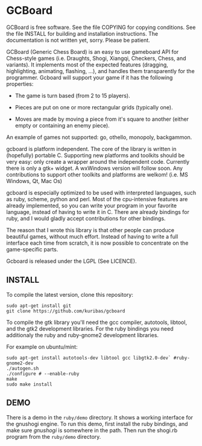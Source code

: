 GCBoard
=======

GCBoard is free software.  See the file COPYING for copying conditions.
See the file INSTALL for building and installation instructions.
The documentation is not written yet, sorry.  Please be patient.

GCBoard (Generic Chess Board) is an easy to use gameboard API for
Chess-style games (i.e. Draughts, Shogi, Xiangqi, Checkers, Chess, and
variants).  It implements most of the expected features (dragging,
highlighting, animating, flashing, ...), and handles them
transparently for the programmer.  Gcboard will support your game if
it has the following properties:

* The game is turn based (from 2 to 15 players).

* Pieces are put on one or more rectangular grids (typically one).

* Moves are made by moving a piece from it's square to another
	(either empty or containing an enemy piece).
      
An example of games not supported: go, othello, monopoly, backgammon.
    
gcboard is platform independent.  The core of the library is written
in (hopefully) portable C.  Supporting new platforms and toolkits
should be very easy: only create a wrapper around the independent
code.  Currently there is only a gtk+ widget.  A wxWindows version
will follow soon.  Any contributions to support other toolkits and
platforms are welkom! (i.e. MS Windows, Qt, Mac Os)

gcboard is especially optimized to be used with interpreted languages,
such as ruby, scheme, python and perl.  Most of the cpu-intensive
features are already implemented, so you can write your program in
your favorite language, instead of having to write it in C.  There are
already bindings for ruby, and I would gladly accept contributions for
other bindings.

The reason that I wrote this library is that other people can produce
beautiful games, without much effort.  Instead of having to write a
full interface each time from scratch, it is now possible to
concentrate on the game-specific parts.

Gcboard is released under the LGPL (See LICENCE).

INSTALL
-------

To compile the latest version, clone this repository:

    sudo apt-get install git
    git clone https://github.com/kuribas/gcboard

To compile the gtk library you'll need the gcc compiler,
autotools, libtool, and the gtk2 development libraries.  For the
ruby bindings you need additionaly the ruby and ruby-gnome2 development libraries.

For example on ubuntu/mint:

    sudo apt-get install autotools-dev libtool gcc libgtk2.0-dev` #ruby-gnome2-dev
    ./autogen.sh
    ./configure # --enable-ruby 
    make
    sudo make install

DEMO
----

There is a demo in the `ruby/demo` directory.  It shows a working
interface for the gnushogi engine.  To run this demo, first install the
ruby bindings, and make sure _gnushogi_ is somewhere in the path.
Then run the shogi.rb program from the `ruby/demo` directory.
